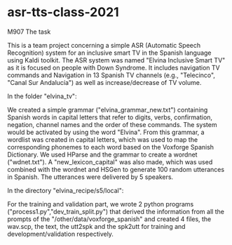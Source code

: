 # asr-tts-class-2021
M907
The task

This is a team project concerning a simple ASR (Automatic Speech Recognition) system for an inclusive smart TV in the Spanish language using Kaldi toolkit. The ASR system was named "Elvina Inclusive Smart TV" as it is focused on people with Down Syndrome.  It includes navigation TV commands and Navigation in 13 Spanish TV channels (e.g., "Telecinco", "Canal Sur Andalucía") as well as increase/decrease of TV volume. 

In the folder "elvina_tv":

We created a simple grammar ("elvina_grammar_new.txt") containing Spanish words in capital letters that refer to digits, verbs, confirmation, negation, channel names and the order of these commands. The system would be activated by using the word "Elvina".  From this grammar, a wordlist was created in capital letters, which was used to map the corresponding phonemes to each word based on the Voxforge Spanish Dictionary.  We used HParse and the grammar to create a wordnet ("wdnet.txt"). A "new_lexicon_capital" was also made, which was used combined with the wordnet and HSGen to generate 100 random utterances in Spanish. The utterances were delivered by 5 speakers. 

In the directory "elvina_recipe/s5/local":

For the training and validation part, we wrote 2 python programs ("process1.py","dev_train_split.py") that derived the information from all the prompts of the "/other/data/voxforge_spanish" and created 4 files, the wav.scp, the text, the utt2spk and the spk2utt for training and development/validation respectively. 

